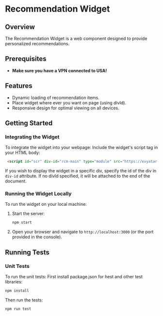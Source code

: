 # Recommendation Widget

## Overview
The Recommendation Widget is a web component designed to provide personalized recommendations.

## Prerequisites
- **Make sure you have a VPN connected to USA!**
  
## Features
- Dynamic loading of recommendation items.
- Place widget where ever you want on page (using divId).
- Responsive design for optimal viewing on all devices.

## Getting Started

### Integrating the Widget
To integrate the widget into your webpage:
Include the widget's script tag in your HTML body:
   ```html
    <script id="scr" div-id="rcm-main" type="module" src="https://evyatar-menczer.github.io/recommendations-widget/src/scripts/main.js"></script>
   ```
   If you wish to display the widget in a specific div, specify the id of the div in ```div-id``` attribute.
   If no divId specified, it will be attached to the end of the document.

   
### Running the Widget Locally

To run the widget on your local machine:
1. Start the server:
   ```sh
   npm start
   ```
2. Open your browser and navigate to `http://localhost:3000` (or the port provided in the console).
   

   

## Running Tests

### Unit Tests

To run the unit tests:
First install package.json for hest and other test libraries:
```sh
npm install
```
Then run the tests:
```sh
npm run test
```
